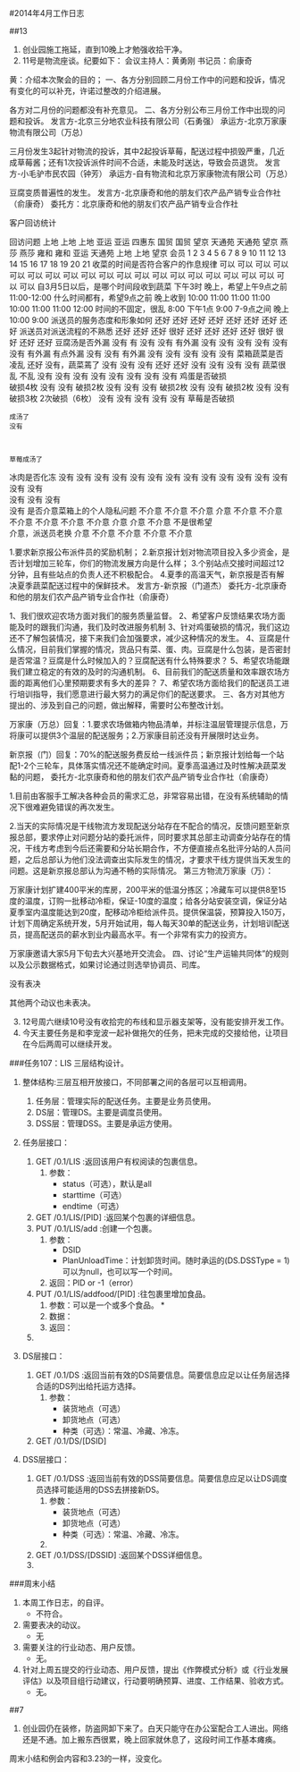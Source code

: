#2014年4月工作日志

##13
1. 创业园施工拖延，直到10晚上才勉强收拾干净。
2. 11号是物流座谈。纪要如下：
会议主持人：黄勇刚           书记员：俞康奇

黄：介绍本次聚会的目的；
一、各方分别回顾二月份工作中的问题和投诉，情况有变化的可以补充，许诺过整改的介绍进展。

各方对二月份的问题都没有补充意见。
二、各方分别公布三月份工作中出现的问题和投诉。
发言方-北京三分地农业科技有限公司（石勇强）
承运方-北京万家康物流有限公司（万总）

三月份发生3起针对物流的投诉，其中2起投诉草莓，配送过程中损毁严重，几近成草莓酱；还有1次投诉派件时间不合适，未能及时送达，导致会员退货。
发言方-小毛驴市民农园（钟芳）
承运方-自有物流和北京万家康物流有限公司（万总）

豆腐变质普遍性的发生。
发言方-北京康奇和他的朋友们农产品产销专业合作社（俞康奇）
委托方：北京康奇和他的朋友们农产品产销专业合作社

客户回访统计

回访问题 	上地 	上地 	上地 	亚运 	亚运 	四惠东 	国贸 	国贸 	望京 	天通苑 	天通苑 	望京 	燕莎 	燕莎 	雍和 	雍和 	亚运 	天通苑 	上地 	上地 	望京
会员 	1 	2 	3 	4 	5 	6 	7 	8 	9 	10 	11 	12 	13 	14 	15 	16 	17 	18 	19 	20 	21
收菜的时间是否符合客户的作息规律 	可以 	可以 	可以 	可以 	可以 	可以 	可以 	可以 	可以 	可以 	可以 	可以 	可以 	可以 	可以 	可以 	可以 	可以 	可以 	可以 	可以
自3月5日以后，是哪个时间段收到蔬菜 	下午3时 	晚上，希望上午9点之前 	11:00-12:00 	什么时间都有，希望9点之前 	晚上收到 	10:00 	11:00 	11:00 	11:00 	10:00 	11:00 	11:00 	12:00 	时间的不固定，很乱 	8:00 	下午1点 	9:00 	7-9点之间 	晚上 	10:00 	9:00
派送员的服务态度和形象如何 	还好 	还好 	还好 	还好 	还好 	还好 	还好 	还好 	派送员对派送流程的不熟悉 	还好 	还好 	还好 	很好 	还好 	还好 	还好 	还好 	很好 	很好 	还好 	还好
豆腐汤是否外漏 	没有 	有 	没有 	没有 	有外漏 	没有 	没有 	没有 	没有 	没有 	没有 	有外漏 	有点外漏 	没有 	没有 	有外漏 	没有 	没有 	没有 	没有 	没有
菜箱蔬菜是否凌乱 	还好 	没有，蔬菜蔫了 	没有 	没有 	没有 	还好 	还好 	没有 	没有 	没有 	没有 	蔬菜很乱 	不乱 	没有 	没有 	没有 	没有 	没有 	没有 	没有 	没有
鸡蛋是否破损 	
	破损4枚 	没有 	没有 	破损2枚 	没有 	没有 	没有 	破损2枚 	没有 	没有 	破损2枚 	没有 	没有 	破损3枚 	2次破损（6枚） 	没有 	没有 	没有 	没有 	没有
草莓是否破损 	
	
	
	
	
	成汤了 	
	没有 	
	
	
	
	草莓成汤了 	
	
	
	
	
	
	
	
冰肉是否化冻 	没有 	没有 	没有 	没有 	没有 	没有 	没有 	没有 	没有 	没有 	没有 	没有 	没有 	没有 	没有 	
	没有 	没有 	没有 	
	没有
是否介意菜箱上的个人隐私问题 	不介意 	不介意 	不介意 	介意 	不介意 	不介意 	不介意 	不介意 	不介意 	不介意 	介意 	介意 	不介意 	不是很希望 	
	介意，派送员老换 	介意 	不介意 	不介意 	不介意 	不介意

1.要求新京报公布派件员的奖励机制；
2.新京报计划对物流项目投入多少资金，是否计划增加三轮车，你们的物流发展方向是什么样；
3.个别站点交接时间超过12分钟，且有些站点的负责人还不积极配合。
4.夏季的高温天气，新京报是否有解决夏季蔬菜配送过程中的保鲜技术。
发言方-新京报（门道杰）
委托方-北京康奇和他的朋友们农产品产销专业合作社（俞康奇）

1、我们很欢迎农场方面对我们的服务质量监督。
2、希望客户反馈结果农场方面能及时的跟我们沟通，我们及时改进服务机制
3、针对鸡蛋破损的情况，我们这边还不了解包装情况，接下来我们会加强要求，减少这种情况的发生。
4、豆腐是什么情况，目前我们掌握的情况，货品只有菜、蛋、肉。豆腐是什么包装，是否密封是否常温？豆腐是什么时候加入的？豆腐配送有什么特殊要求？
5、希望农场能跟我们建立稳定的有效的及时的沟通机制。
6、目前我们的配送质量和效率跟农场方面的距离他们心里预期要求有多大的差异？
7、希望农场方面给我们的配送员工进行培训指导，我们愿意进行最大努力的满足你们的配送要求。
三、各方对其他方提出的、涉及到自己的问题，做出解释，需要时公布整改计划。

万家康（万总）回复：1.要求农场做箱内物品清单，并标注温层管理提示信息，万将康可以提供3个温层的配送服务；2.万家康目前还没有开展限时达业务。

新京报（门）回复：70%的配送服务费反给一线派件员；新京报计划给每一个站配1-2个三轮车，具体落实情况还不能确定时间。夏季高温通过及时性解决蔬菜发黏的问题，
委托方-北京康奇和他的朋友们农产品产销专业合作社（俞康奇）

1.目前由客服手工解决各种会员的需求汇总，非常容易出错，在没有系统辅助的情况下很难避免错误的再次发生。

2.当天的实际情况是干线物流方发现配送分站存在不配合的情况，反馈问题至新京报总部，要求停止对问题分站的委托派件，同时要求其总部主动调查分站存在的情况，干线方考虑到今后还需要和分站长期合作，不方便直接点名批评分站的人员问题，之后总部认为他们没法调查出实际发生的情况，才要求干线方提供当天发生的问题。这是新京报总部认为沟通不畅的实际情况。
第三方物流万家康（万）：

万家康计划扩建400平米的库房，200平米的低温分拣区；冷藏车可以提供8至15度的温度，订购一批移动冷柜，保证-10度的温度；给各分站安装空调，保证分站夏季室内温度能达到20度，配移动冷柜给派件员。提供保温袋，预算投入150万，计划下周确定系统开发，5月开始试用，每人每天30单的配送业务，计划培训配送员，提高配送员的薪水到业内最高水平。有一个非常有实力的投资方。

万家康邀请大家5月下旬去大兴基地开交流会。
四、讨论“生产运输共同体”的规则以及公示数据格式，如果讨论通过则选举协调员、司库。

没有表决

其他两个动议也未表决。

3. 12号周六继续10号没有收拾完的布线和显示器支架等，没有能安排开发工作。
4. 今天主要任务是和李宠波一起补做拖欠的任务，把未完成的交接给他，让项目在今后两周可以继续开发。

###任务107：LIS 三层结构设计。
1. 整体结构:三层互相开放接口，不同部署之间的各层可以互相调用。
	1. 任务层：管理实际的配送任务。主要是业务员使用。
	2. DS层：管理DS。主要是调度员使用。
	3. DSS层：管理DSS。主要是承运方使用。

2. 任务层接口：
	1. GET /0.1/LIS :返回该用户有权阅读的包裹信息。
		1. 参数：
			* status（可选），默认是all
			* starttime（可选）
			* endtime（可选）   
	2. GET /0.1/LIS/[PID] :返回某个包裹的详细信息。
	3. PUT /0.1/LIS/add :创建一个包裹。
		1. 参数：
			* DSID
			* PlanUnloadTime：计划卸货时间。随时承运的(DS.DSSType = 1)可以为null，也可以写一个时间。
		2. 返回：PID or -1（error）
	4. PUT /0.1/LIS/addfood/[PID] :往包裹里增加食品。
		1. 参数：可以是一个或多个食品。
			*   
		2. 数据：
		3. 返回： 
	5. 
3. DS层接口：
	1. GET /0.1/DS :返回当前有效的DS简要信息。简要信息应足以让任务层选择合适的DS列出给托运方选择。
		1. 参数：
			* 装货地点（可选）
			* 卸货地点（可选）
			* 种类（可选）：常温、冷藏、冷冻。
	2. GET /0.1/DS/[DSID] 
4. DSS层接口：
	1. GET /0.1/DSS :返回当前有效的DSS简要信息。简要信息应足以让DS调度员选择可能适用的DSS去拼接新DS。
		1. 参数：
			* 装货地点（可选）
			* 卸货地点（可选）
			* 种类（可选）：常温、冷藏、冷冻。
		2.  
	2. GET /0.1/DSS/[DSSID] :返回某个DSS详细信息。
	3. 

###周末小结
1. 本周工作日志，的自评。
	- 不符合。
2. 需要表决的动议。
	- 无
3. 需要关注的行业动态、用户反馈。
	- 无。 
4. 针对上周五提交的行业动态、用户反馈，提出《作弊模式分析》或《行业发展评估》以及项目组行动建议，行动要明确预算、进度、工作结果、验收方式。
	- 无。



##7
1. 创业园仍在装修，防盗网卸下来了。白天只能守在办公室配合工人进出。网络还是不通。加上搬东西很累，晚上回家就休息了，这段时间工作基本瘫痪。

周末小结和例会内容和3.23的一样，没变化。
